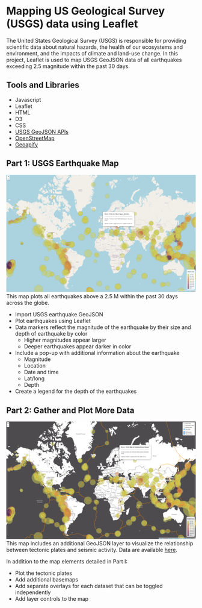 # Mapping US Geological Survey (USGS) data using Leaflet
The United States Geological Survey (USGS) is responsible for providing scientific data about natural hazards, the health of our ecosystems and environment, and the impacts of climate and land-use change. In this project, Leaflet is used to map USGS GeoJSON data of all earthquakes exceeding 2.5 magnitude within the past 30 days.

## Tools and Libraries
* Javascript
* Leaflet
* HTML
* D3
* CSS
* [USGS GeoJSON APIs](https://earthquake.usgs.gov/earthquakes/feed/v1.0/geojson.php)
* [OpenStreetMap](https://www.openstreetmap.org/about)
* [Geoapify](https://apidocs.geoapify.com/docs/maps/map-tiles/#about)

## Part 1: USGS Earthquake Map

![Earthquake Map](images/earthquakes.png)
This map plots all earthquakes above a 2.5 M within the past 30 days across the globe.

* Import USGS earthquake GeoJSON
* Plot earthquakes using Leaflet
* Data markers reflect the magnitude of the earthquake by their size and depth of earthquake by color
   * Higher magnitudes appear larger
   * Deeper earthquakes appear darker in color
* Include a pop-up with additional information about the earthquake
   * Magnitude
   * Location
   * Date and time
   * Lat/long
   * Depth
* Create a legend for the depth of the earthquakes

## Part 2: Gather and Plot More Data

![Earthquake and Tectonic Plates Map](images/earthquakes_plates.png)
This map includes an additional GeoJSON layer to visualize the relationship between tectonic plates and seismic activity. Data are available [here](https://github.com/fraxen/tectonicplates).

In addition to the map elements detailed in Part I:
* Plot the tectonic plates
* Add additional basemaps
* Add separate overlays for each dataset that can be toggled independently
* Add layer controls to the map

